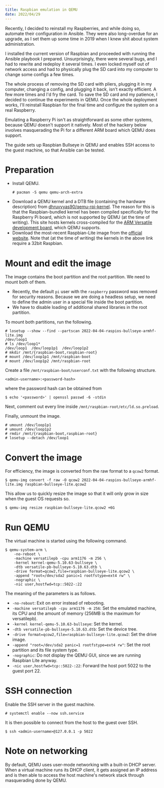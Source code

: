 ```yaml
---
title: Raspbian emulation in QEMU
date: 2022/04/29
---
```


Recently, I decided to reinstall my Raspberries, and while doing so, automate
their configuration in Ansible. They were also long-overdue for an upgrade, as
I set them up some time in 2019 when I knew shit about system administration.

I installed the current version of Raspbian and proceeded with running the
Ansible playbook I prepared. Unsurprisingly, there were several bugs, and I had
to rewrite and redeploy it several times. I even locked myself out of network
access and had to physically plug the SD card into my computer to change some
configs a few times.

The whole process of removing the SD card with pliers, plugging it in my
computer, changing a config, and plugging it back, isn't exactly efficient. A
few more times and I'd fry the card. To save the SD card and my patience, I
decided to continue the experiments in QEMU. Once the whole deployment works,
I'll reinstall Raspbian for the final time and configure the system on a real
Raspberry.

Emulating a Raspberry Pi isn't as straightforward as some other systems,
because QEMU doesn't support it natively. Most of the hackery below involves
masquerading the Pi for a different ARM board which QEMU does support.

The guide sets up Raspbian Bullseye in QEMU and enables SSH access to the guest
machine, so that Ansible can be tested.

# Preparation

* Install QEMU.
  ```
  # pacman -S qemu qemu-arch-extra
  ```
* Download a QEMU kernel and a DTB file (containing the hardware description)
  from
  [dhruvvyas90/qemu-rpi-kernel](https://github.com/dhruvvyas90/qemu-rpi-kernel).
  The reason for this is that the Raspbian-bundled kernel has been compiled
  specifically for the Raspberry Pi board, which is not supported by QEMU (at
  the time of writing). This site hosts kernels cross-compiled for the [ARM
  Versatile development
  board](https://developer.arm.com/tools-and-software/development-boards),
  which QEMU supports.
* Download the most-recent Raspbian-Lite image from the [official
  website](https://www.raspberrypi.com/). Note that (at the time of writing)
  the kernels in the above link require a 32bit Raspbian.

# Mount and edit the image

The image contains the boot partition and the root partition. We need to mount
both of them.

* Recently, the default `pi` user with the `raspberry` password was removed for
  security reasons. Because we are doing a headless setup, we need to define
  the admin user in a special file inside the boot partition.
* We have to disable loading of additional shared libraries in the root
  partition.

To mount both partitions, run the following.
```
# losetup --show --find --partscan 2022-04-04-raspios-bullseye-armhf-lite.img
/dev/loop1
# ls /dev/loop1*
/dev/loop1  /dev/loop1p1  /dev/loop1p2
# mkdir /mnt/{raspbian-boot,raspbian-root}
# mount /dev/loop1p1 /mnt/raspbian-boot
# mount /dev/loop1p2 /mnt/raspbian-root
```

Create a file `/mnt/raspbian-boot/userconf.txt` with the following structure.
```
<admin-username>:<password-hash>
```
where the password hash can be obtained from
```
$ echo '<password>' | openssl passwd -6 -stdin
```

Next, comment out every line inside `/mnt/raspbian-root/etc/ld.so.preload`.

Finally, unmount the image.
```
# umount /dev/loop1p1
# umount /dev/loop1p2
# rmdir /mnt/{raspbian-boot,raspbian-root}
# losetup --detach /dev/loop1
```

# Convert the image

For efficiency, the image is converted from the raw format to a `qcow2` format.
```
$ qemu-img convert -f raw -O qcow2 2022-04-04-raspios-bullseye-armhf-lite.img raspbian-bullseye-lite.qcow2
```
This allow us to quickly resize the image so that it will only grow in size
when the guest OS requests so.
```
$ qemu-img resize raspbian-bullseye-lite.qcow2 +6G
```

# Run QEMU

The virtual machine is started using the following command.
```
$ qemu-system-arm \
    -no-reboot \
    -machine versatilepb -cpu arm1176 -m 256 \
    -kernel kernel-qemu-5.10.63-bullseye \
    -dtb versatile-pb-bullseye-5.10.63.dtb \
    -drive format=qcow2,file=raspbian-bullseye-lite.qcow2 \
    -append "root=/dev/sda2 panic=1 rootfstype=ext4 rw" \
    -nographic \
    -nic user,hostfwd=tcp::5022-:22
```
The meaning of the parameters is as follows.

* `-no-reboot`: Exit on error instead of rebooting.
* `-machine versatilepb -cpu arm1176 -m 256`: Set the emulated machine, its CPU
  and the amount of memory (256MB is the maximum for versatilepb).
* `-kernel kernel-qemu-5.10.63-bullseye`: Set the kernel.
* `-dtb versatile-pb-bullseye-5.10.63.dtb`: Set the device tree.
* `-drive format=qcow2,file=raspbian-bullseye-lite.qcow2`: Set the drive image.
* `-append "root=/dev/sda2 panic=1 rootfstype=ext4 rw"`: Set the root partition
  and its file system type.
* `-nographic`: Do not display the QEMU GUI, since we are running Raspbian Lite
  anyway.
* `-nic user,hostfwd=tcp::5022-:22`: Forward the host port 5022 to the guest
  port 22.

# SSH connection

Enable the SSH server in the guest machine.
```
# systemctl enable --now ssh.service
```
It is then possible to connect from the host to the guest over SSH.
```
$ ssh <admin-username>@127.0.0.1 -p 5022
```

# Note on networking

By default, QEMU uses user-mode networking with a built-in DHCP server. When a
virtual machine runs its DHCP client, it gets assigned an IP address and is
then able to access the host machine's network stack through masquerading done
by QEMU.
